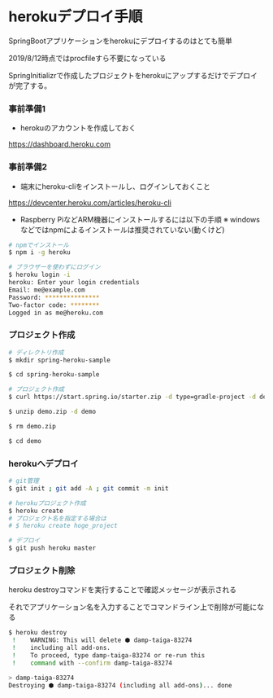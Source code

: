# herokuデプロイ手順

SpringBootアプリケーションをherokuにデプロイするのはとても簡単

2019/8/12時点ではprocfileすら不要になっている

SpringInitializrで作成したプロジェクトをherokuにアップするだけでデプロイが完了する。


### 事前準備1

* herokuのアカウントを作成しておく

https://dashboard.heroku.com


### 事前準備2

* 端末にheroku-cliをインストールし、ログインしておくこと

https://devcenter.heroku.com/articles/heroku-cli


* Raspberry PiなどARM機器にインストールするには以下の手順
※ windowsなどではnpmによるインストールは推奨されていない(動くけど)

```sh
# npmでインストール
$ npm i -g heroku

# ブラウザーを使わずにログイン
$ heroku login -i
heroku: Enter your login credentials
Email: me@example.com
Password: ***************
Two-factor code: ********
Logged in as me@heroku.com
```

### プロジェクト作成

```sh
# ディレクトリ作成
$ mkdir spring-heroku-sample

$ cd spring-heroku-sample

# プロジェクト作成
$ curl https://start.spring.io/starter.zip -d type=gradle-project -d dependencies=web,devtools,lombok -o demo.zip

$ unzip demo.zip -d demo

$ rm demo.zip

$ cd demo
```

### herokuへデプロイ

```sh
# git管理
$ git init ; git add -A ; git commit -m init

# herokuプロジェクト作成
$ heroku create
# プロジェクト名を指定する場合は
# $ heroku create hoge_project

# デプロイ
$ git push heroku master
```

### プロジェクト削除

heroku destroyコマンドを実行することで確認メッセージが表示される

それでアプリケーション名を入力することでコマンドライン上で削除が可能になる

```sh
$ heroku destroy
 !    WARNING: This will delete ⬢ damp-taiga-83274
 !    including all add-ons.
 !    To proceed, type damp-taiga-83274 or re-run this
 !    command with --confirm damp-taiga-83274

> damp-taiga-83274
Destroying ⬢ damp-taiga-83274 (including all add-ons)... done
```